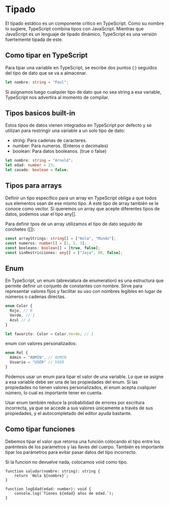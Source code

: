 # Tipado

El tipado estático es un componente crítico en TypeScript. Como su nombre lo sugiere, TypeScript combina tipos con JavaScript. Mientras que JavaScript es un lenguaje de tipado dinámico, TypeScript es una versión fuertemente tipada de este.

## Como tipar en TypeScript

Para tipar una variable en TypeScript, se escribe dos puntos (:) seguidos del tipo de dato que se va a almacenar.

```ts
let nombre: string = "Paul";
```

Si asignamos luego cualquier tipo de dato que no sea string a esa variable, TypeScript nos advertira al momento de compilar.

## Tipos basicos built-in

Estos tipos de datos vienen integrados en TypeScript por defecto y se utilizan para restringir una variable a un solo tipo de dato:

- string: Para cadenas de caracteres.
- number: Para numeros. (Enteros o decimales)
- boolean: Para datos booleanos. (true o false)

```ts
let nombre: string = "Arnold";
let edad: number = 23;
let casado: boolean = false;
```

## Tipos para arrays

Definir un tipo específico para un array en TypeScript obliga a que todos sus elementos sean de ese mismo tipo. A este tipo de array también se le conoce como vector. Si queremos un array que acepte diferentes tipos de datos, podemos usar el tipo any[].

Para definir tpos de un array utilizamos el tipo de dato seguido de corchetes ([]):

```ts
const arrayStrings: string[] = ["Hola", "Mundo"];
const numeros: number[] = [1, 2, 3];
const booleans: boolean[] = [true, false];
const sinRestricciones: any[] = ["Jaja", 90, false];
```

## Enum

En TypeScript, un enum (abreviatura de enumeration) es una estructura que permite definir un conjunto de constantes con nombre. Sirve para representar valores fijos y facilitar su uso con nombres legibles en lugar de números o cadenas directas.

```ts
enum Color {
  Rojo, // 0
  Verde, // 1
  Azul // 2
}

let favorito: Color = Color.Verde; // 1
```

enum con valores personalizados:

```ts
enum Rol {
  Admin = "ADMIN", // ADMIN
  Usuario = "USER" // USER
}
```

Podemos usar un enum para tipar el valor de una variable. Lo que se asigne a esa variable debe ser una de las propiedades del enum. Si las propiedades no tienen valores personalizados, el enum acepta cualquier número, lo cual es importante tener en cuenta.

Usar enum también reduce la probabilidad de errores por escritura incorrecta, ya que se accede a sus valores únicamente a través de sus propiedades, y el autocompletado del editor ayuda bastante.

## Como tipar funciones
Debemos tipar el valor que retorna una función colocando el tipo entre los paréntesis de los parámetros y las llaves del cuerpo. También es importante tipar los parámetros para evitar pasar datos del tipo incorrecto.

Si la funcion no devuelve nada, colocamos void como tipo.

```tsx
function saludar(nombre: string): string {
    return `Hola ${nombre}`;
}

function logEdad(edad: number): void {
    console.log(`Tienes ${edad} años de edad.`);
}
```